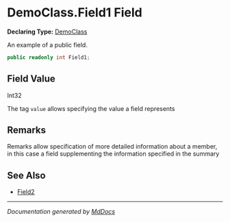 # DemoClass.Field1 Field

**Declaring Type:** [DemoClass](../Type.md)

An example of a public field.

```csharp
public readonly int Field1;
```

## Field Value

Int32

The tag `value` allows specifying the value a field represents

## Remarks

Remarks allow specification of more detailed information about a member, in this case a field supplementing the information specified in the summary

## See Also

- [Field2](Field2.md)

___

*Documentation generated by [MdDocs](https://github.com/ap0llo/mddocs)*
